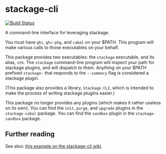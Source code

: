 stackage-cli
============

[![Build Status](https://travis-ci.org/fpco/stackage-cli.svg)](https://travis-ci.org/fpco/stackage-cli)

A command-line interface for leveraging stackage.

You must have `ghc`, `ghc-pkg`, and `cabal` on your $PATH. This program will make various calls to those executables on your behalf.

This package provides two executables: the `stackage` executable, and its alias, `stk`. The `stackage` command-line program will inspect your path for stackage plugins, and will dispatch to them. Anything on your $PATH prefixed `stackage-` that responds to the `--summary` flag is considered a stackage plugin.

(This package also provides a library, `Stackage.CLI`, which is intended to make the process of writing stackage plugins easier.)

This package no longer provides any plugins (which makes it rather useless on its own).
You can find the `init`, `purge`, and `upgrade` plugins in the `stackage-cabal` package.
You can find the `sandbox` plugin in the `stackage-sandbox` package.

## Further reading

See also: [this example on the stackage-cli wiki](https://github.com/fpco/stackage-cli/wiki/Example).
